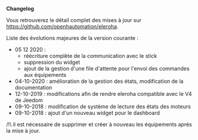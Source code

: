 **Changelog**

Vous retrouverez le détail complet des mises à jour sur <https://github.com/openhautomation/eleroha>.

Liste des évolutions majeures de la version courante :

* 05 12 2020 :
    * réécriture complète de la communication avec le stick
    * suppression du widget
    * ajout de la gestion d'une file d'attente pour l'envoi des commandes aux équipements
* 04-10-2020 : amélioration de la gestion des états, modification de la documentation
* 12-10-2019 : modifications afin de rendre eleroha compatible avec le V4 de Jeedom
* 09-10-2018 : modification de système de lecture des états des moteurs
* 09-10-2018 : ajout d'un nouveau widget pour le dashboard

/!\ il est nécessaire de supprimer et créer à nouveau les équipements après la mise à jour.
